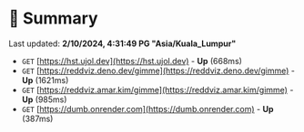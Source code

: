 # 📖 Summary
Last updated: **2/10/2024, 4:31:49 PG "Asia/Kuala_Lumpur"**

- `GET` [https://hst.ujol.dev](https://hst.ujol.dev) - **Up** (668ms)
- `GET` [https://reddviz.deno.dev/gimme](https://reddviz.deno.dev/gimme) - **Up** (1621ms)
- `GET` [https://reddviz.amar.kim/gimme](https://reddviz.amar.kim/gimme) - **Up** (985ms)
- `GET` [https://dumb.onrender.com](https://dumb.onrender.com) - **Up** (387ms)
